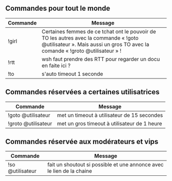 ## Commandes pour tout le monde

| Commande           | Message                                                                                                                             |
| ------------------ | ----------------------------------------------------------------------------------------------------------------------------------- |
| !girl              | Certaines femmes de ce tchat ont le pouvoir de TO les autres avec la commande « !goto @utilisateur ». Mais aussi un gros TO avec la comande « !groto @utilisateur » ! |
| !rtt               | wsh faut prendre des RTT pour regarder un docu en faite ici ?                                                                       |
| !to                | s'auto timeout 1 seconde                                                                                                            |



## Commandes réservées a certaines utilisatrices

| Commande            | Message                                                                                                                             |
| ------------------- | ----------------------------------------------------------------------------------------------------------------------------------- |
| !goto @utilisateur  | met un timeout à utilisateur de 15 secondes                                                                                         |
| !groto @utilisateur | met un gros timeout à utilisateur de 1 heure                                                                                        |



## Commandes réservée aux modérateurs et vips

| Commande           | Message                                                                                                                             |
| ------------------ | ----------------------------------------------------------------------------------------------------------------------------------- |
| !so @utilisateur   | fait un shoutout si possible et une annonce avec le lien de la chaine                                                               |
